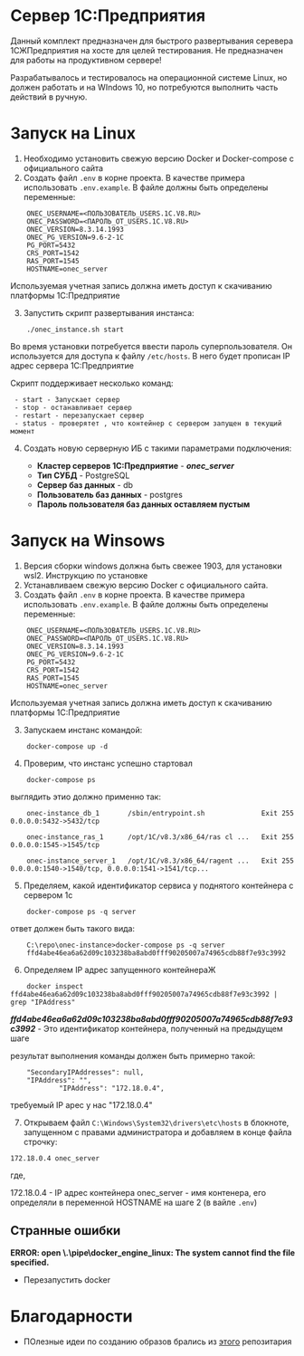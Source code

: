 # Сервер 1С:Предприятия

Данный комплект предназначен для быстрого развертывания серевера 1СЖПредприятия на хосте для целей тестирования. Не предназначен для работы на продуктивном сервере!

Разрабатывалось и тестировалось на операционной системе Linux, но должен работать и на WIndows 10, но потребуются выполнить часть действий в ручную.

# Запуск на Linux

1. Необходимо установить свежую версию Docker и Docker-compose c официального сайта
2. Создать файл `.env` в корне проекта. В качестве примера использовать `.env.example`. В файле должны быть определены переменные:
```
    ONEC_USERNAME=<ПОЛЬЗОВАТЕЛЬ_USERS.1C.V8.RU>
    ONEC_PASSWORD=<ПАРОЛЬ_ОТ_USERS.1C.V8.RU>
    ONEC_VERSION=8.3.14.1993
    ONEC_PG_VERSION=9.6-2-1C
    PG_PORT=5432
    CRS_PORT=1542
    RAS_PORT=1545
    HOSTNAME=onec_server
```

Используемая учетная запись должна иметь доступ к скачиванию платформы 1С:Предприятие

3. Запустить скрипт развертывания инстанса:

```
    ./onec_instance.sh start
```
Во время установки потребуется ввести пароль суперпользователя. Он используется для доступа к файлу `/etc/hosts`. В него будет прописан IP адрес сервера 1С:Предприятие

Скрипт поддерживает несколько команд:
```
 - start - Запускает сервер
 - stop - останавливает сервер
 - restart - перезапускает сервер
 - status - проверятет , что контейнер с сервером запущен в текущий момент
```

4. Создать новую серверную ИБ с такими параметрами подключения:

    - **Кластер серверов 1С:Предприятие** - ***onec_server***
    - **Тип СУБД** - PostgreSQL
    - **Сервер баз данных** - db
    - **Пользователь баз данных** - postgres
    - **Пароль пользователя баз данных оставляем пустым**


# Запуск на Winsows

1. Версия сборки windows должна быть свежее 1903, для установки wsl2. Инструкцию по установке 
1. Устанавливаем свежую версию Docker с официального сайта. 
2. Создать файл `.env` в корне проекта. В качестве примера использовать `.env.example`. В файле должны быть определены переменные:
```
    ONEC_USERNAME=<ПОЛЬЗОВАТЕЛЬ_USERS.1C.V8.RU>
    ONEC_PASSWORD=<ПАРОЛЬ_ОТ_USERS.1C.V8.RU>
    ONEC_VERSION=8.3.14.1993
    ONEC_PG_VERSION=9.6-2-1C
    PG_PORT=5432
    CRS_PORT=1542
    RAS_PORT=1545
    HOSTNAME=onec_server
```

Используемая учетная запись должна иметь доступ к скачиванию платформы 1С:Предприятие

3. Запускаем инстанс командой:

```
    docker-compose up -d
```

4. Проверим, что инстанс успешно стартовал 

```
    docker-compose ps
```

выглядить этио должно применно так:
```
    onec-instance_db_1       /sbin/entrypoint.sh              Exit 255   0.0.0.0:5432->5432/tcp

    onec-instance_ras_1      /opt/1C/v8.3/x86_64/ras cl ...   Exit 255   0.0.0.0:1545->1545/tcp

    onec-instance_server_1   /opt/1C/v8.3/x86_64/ragent ...   Exit 255   0.0.0.0:1540->1540/tcp, 0.0.0.0:1541->1541/tcp...
```

5. Пределяем, какой идентификатор сервиса у поднятого контейнера с сервером 1с
```
    docker-compose ps -q server
```

ответ должен быть такого вида:

```
    C:\repo\onec-instance>docker-compose ps -q server
    ffd4abe46ea6a62d09c103238ba8abd0fff90205007a74965cdb88f7e93c3992
```
6. Определяем IP адрес запущенного контейнераЖ

```
    docker inspect ffd4abe46ea6a62d09c103238ba8abd0fff90205007a74965cdb88f7e93c3992 | grep "IPAddress"
```

***ffd4abe46ea6a62d09c103238ba8abd0fff90205007a74965cdb88f7e93c3992*** - Это идентификатор контейнера, полученный на предыдущем шаге

результат выполнения команды должен быть примерно такой:

```
    "SecondaryIPAddresses": null,
    "IPAddress": "",
            "IPAddress": "172.18.0.4",
```

требуемый IP арес у нас "172.18.0.4"

7. Открываем файл `C:\Windows\System32\drivers\etc\hosts` в блокноте, запущенном с правами администратора и добавляем в конце файла строчку:

```
172.18.0.4 onec_server
```

где, 

172.18.0.4 - IP адрес контейнера
onec_server - имя контенера, его определяли в переменной HOSTNAME на шаге 2 (в вайле `.env`)

## Странные ошибки

**ERROR: open \\.\pipe\docker_engine_linux: The system cannot find the file specified.**

- Перезапустить docker


# Благодарности

 - ПОлезные идеи по созданию образов брались из [этого](https://github.com/firstBitSemenovskaya/onec-docker) репозитария 